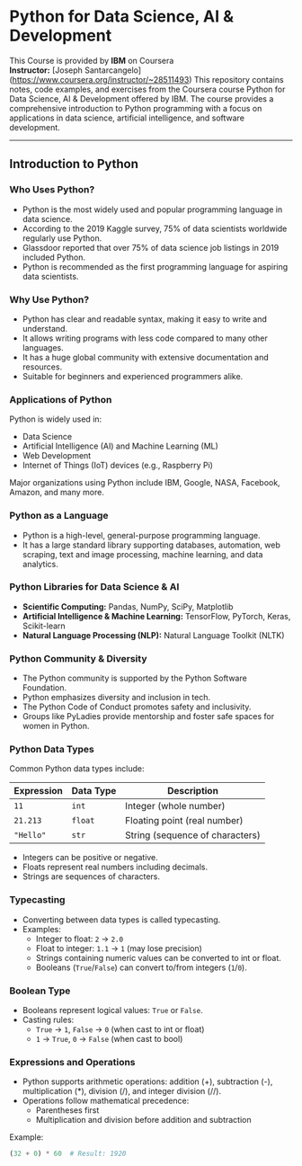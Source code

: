 # Python for Data Science, AI & Development

This Course is provided by **IBM** on Coursera   
**Instructor:** [Joseph Santarcangelo] (https://www.coursera.org/instructor/~28511493)
This repository contains notes, code examples, and exercises from the Coursera course Python for Data Science, AI &amp; Development offered by IBM. The course provides a comprehensive introduction to Python programming with a focus on applications in data science, artificial intelligence, and software development.

---

## Introduction to Python

### Who Uses Python?

- Python is the most widely used and popular programming language in data science.
- According to the 2019 Kaggle survey, 75% of data scientists worldwide regularly use Python.
- Glassdoor reported that over 75% of data science job listings in 2019 included Python.
- Python is recommended as the first programming language for aspiring data scientists.

### Why Use Python?

- Python has clear and readable syntax, making it easy to write and understand.
- It allows writing programs with less code compared to many other languages.
- It has a huge global community with extensive documentation and resources.
- Suitable for beginners and experienced programmers alike.

### Applications of Python

Python is widely used in:
- Data Science
- Artificial Intelligence (AI) and Machine Learning (ML)
- Web Development
- Internet of Things (IoT) devices (e.g., Raspberry Pi)

Major organizations using Python include IBM, Google, NASA, Facebook, Amazon, and many more.

### Python as a Language

- Python is a high-level, general-purpose programming language.
- It has a large standard library supporting databases, automation, web scraping, text and image processing, machine learning, and data analytics.

### Python Libraries for Data Science & AI

- **Scientific Computing:** Pandas, NumPy, SciPy, Matplotlib
- **Artificial Intelligence & Machine Learning:** TensorFlow, PyTorch, Keras, Scikit-learn
- **Natural Language Processing (NLP):** Natural Language Toolkit (NLTK)

### Python Community & Diversity

- The Python community is supported by the Python Software Foundation.
- Python emphasizes diversity and inclusion in tech.
- The Python Code of Conduct promotes safety and inclusivity.
- Groups like PyLadies provide mentorship and foster safe spaces for women in Python.

### Python Data Types

Common Python data types include:

| Expression | Data Type | Description                  |
|------------|-----------|------------------------------|
| `11`       | `int`     | Integer (whole number)        |
| `21.213`   | `float`   | Floating point (real number)  |
| `"Hello"`  | `str`     | String (sequence of characters)|

- Integers can be positive or negative.
- Floats represent real numbers including decimals.
- Strings are sequences of characters.

### Typecasting

- Converting between data types is called typecasting.
- Examples:
  - Integer to float: `2` → `2.0`
  - Float to integer: `1.1` → `1` (may lose precision)
  - Strings containing numeric values can be converted to int or float.
  - Booleans (`True`/`False`) can convert to/from integers (`1`/`0`).

### Boolean Type

- Booleans represent logical values: `True` or `False`.
- Casting rules:
  - `True` → `1`, `False` → `0` (when cast to int or float)
  - `1` → `True`, `0` → `False` (when cast to bool)

### Expressions and Operations

- Python supports arithmetic operations: addition (+), subtraction (-), multiplication (*), division (/), and integer division (//).
- Operations follow mathematical precedence:
  - Parentheses first
  - Multiplication and division before addition and subtraction

Example:
```python
(32 + 0) * 60  # Result: 1920

